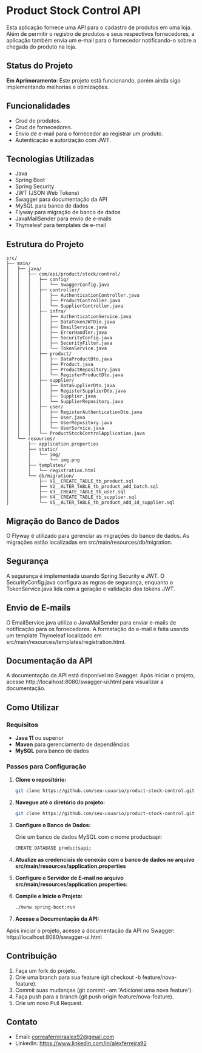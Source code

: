 # Product Stock Control API

Esta aplicação fornece uma API para o cadastro de produtos em uma loja. Além de permitir o registro de produtos e seus respectivos fornecedores, a aplicação também envia um e-mail para o fornecedor notificando-o sobre a chegada do produto na loja. 

## Status do Projeto

**Em Aprimoramento**: Este projeto está funcionando, porém ainda sigo implementando melhorias e otimizações.

## Funcionalidades

- Crud de produtos.
- Crud de fornecedores.
- Envio de e-mail para o fornecedor ao registrar um produto.
- Autenticação e autorização com JWT.

## Tecnologias Utilizadas

- Java
- Spring Boot
- Spring Security
- JWT (JSON Web Tokens)
- Swagger para documentação da API
- MySQL para banco de dados
- Flyway para migração de banco de dados
- JavaMailSender para envio de e-mails
- Thymeleaf para templates de e-mail

## Estrutura do Projeto

```plaintext
src/
├── main/
│   ├── java/
│   │   ├── com/api/product/stock/control/
│   │   │   ├── config/
│   │   │   │   └── SwaggerConfig.java
│   │   │   ├── controller/
│   │   │   │   ├── AuthenticationController.java
│   │   │   │   ├── ProductController.java
│   │   │   │   └── SupplierController.java
│   │   │   ├── infra/
│   │   │   │   ├── AuthenticationService.java
│   │   │   │   ├── DataTokenJWTDio.java
│   │   │   │   ├── EmailService.java
│   │   │   │   ├── ErrorHandler.java
│   │   │   │   ├── SecurityConfig.java
│   │   │   │   ├── SecurityFilter.java
│   │   │   │   └── TokenService.java
│   │   │   ├── product/
│   │   │   │   ├── DataProductDto.java
│   │   │   │   ├── Product.java
│   │   │   │   ├── ProductRepository.java
│   │   │   │   └── RegisterProductDto.java
│   │   │   ├── supplier/
│   │   │   │   ├── DataSupplierDto.java
│   │   │   │   ├── RegisterSupplierDto.java
│   │   │   │   ├── Supplier.java
│   │   │   │   └── SupplierRepository.java
│   │   │   ├── user/
│   │   │   │   ├── RegisterAuthenticationDto.java
│   │   │   │   ├── User.java
│   │   │   │   ├── UserRepository.java
│   │   │   │   └── UserService.java
│   │   │   └── ProductStockControlApplication.java
│   └── resources/
│       ├── application.properties
│       ├── static/
│       │   └── img/
│       │       └── img.png
│       ├── templates/
│       │   └── registration.html
│       └── db/migration/
│           ├── V1__CREATE_TABLE_tb_product.sql
│           ├── V2__ALTER_TABLE_tb_product_add_batch.sql
│           ├── V3__CREATE_TABLE_tb_user.sql
│           ├── V4__CREATE_TABLE_tb_supplier.sql
│           └── V5__ALTER_TABLE_tb_product_add_id_supplier.sql 
```
## Migração do Banco de Dados

O Flyway é utilizado para gerenciar as migrações do banco de dados. As migrações estão localizadas em src/main/resources/db/migration.

## Segurança

A segurança é implementada usando Spring Security e JWT. O SecurityConfig.java configura as regras de segurança, enquanto o TokenService.java lida com a geração e validação dos tokens JWT.

## Envio de E-mails

O EmailService.java utiliza o JavaMailSender para enviar e-mails de notificação para os fornecedores. A formatação do e-mail é feita usando um template Thymeleaf localizado em src/main/resources/templates/registration.html.

## Documentação da API

A documentação da API está disponível no Swagger. Após iniciar o projeto, acesse http://localhost:8080/swagger-ui.html para visualizar a documentação.

## Como Utilizar

### Requisitos

- **Java 11** ou superior
- **Maven** para gerenciamento de dependências
- **MySQL** para banco de dados

### Passos para Configuração

1. **Clone o repositório:**

   ```bash
   git clone https://github.com/seu-usuario/product-stock-control.git

2. **Navegue até o diretório do projeto:**

   ```bash
   git clone https://github.com/seu-usuario/product-stock-control.git

3. **Configure o Banco de Dados:**

   Crie um banco de dados MySQL com o nome productsapi:

      ```bash
   CREATE DATABASE productsapi;

4. **Atualize as credenciais de conexão com o banco de dados no arquivo src/main/resources/application.properties**

5. **Configure o Servidor de E-mail no arquivo src/main/resources/application.properties:**

6. **Compile e Inicie o Projeto:**

     ```bash
   ./mvnw spring-boot:run

7. **Acesse a Documentação da API:**

Após iniciar o projeto, acesse a documentação da API no Swagger: http://localhost:8080/swagger-ui.html

## Contribuição

1. Faça um fork do projeto.
2. Crie uma branch para sua feature (git checkout -b feature/nova-feature).
3. Commit suas mudanças (git commit -am 'Adicionei uma nova feature').
4. Faça push para a branch (git push origin feature/nova-feature).
5. Crie um novo Pull Request.

## Contato

- Email: correaferreiraalex92@gmail.com
- LinkedIn: https://www.linkedin.com/in/alexferreira92
